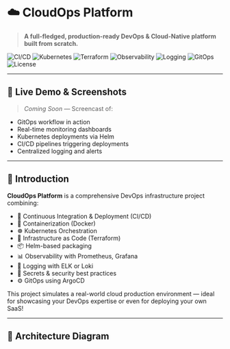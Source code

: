 # ☁️ CloudOps Platform

> **A full-fledged, production-ready DevOps & Cloud-Native platform built from scratch.**

![CI/CD](https://img.shields.io/github/workflow/status/your-org/cloudops-platform/CI)
![Kubernetes](https://img.shields.io/badge/Kubernetes-ready-blue.svg)
![Terraform](https://img.shields.io/badge/IaC-Terraform-%235835CC)
![Observability](https://img.shields.io/badge/Monitoring-Prometheus%20%26%20Grafana-orange)
![Logging](https://img.shields.io/badge/Logging-ELK%20or%20Loki-yellow)
![GitOps](https://img.shields.io/badge/GitOps-ArgoCD-red)
![License](https://img.shields.io/github/license/your-org/cloudops-platform)

---

## 📸 Live Demo & Screenshots

> _Coming Soon_ — Screencast of:
- GitOps workflow in action
- Real-time monitoring dashboards
- Kubernetes deployments via Helm
- CI/CD pipelines triggering deployments
- Centralized logging and alerts

---

## 🚀 Introduction

**CloudOps Platform** is a comprehensive DevOps infrastructure project combining:
- 🔁 Continuous Integration & Deployment (CI/CD)
- 🐳 Containerization (Docker)
- ☸️ Kubernetes Orchestration
- 🧱 Infrastructure as Code (Terraform)
- 📦 Helm-based packaging
- 📊 Observability with Prometheus, Grafana
- 📄 Logging with ELK or Loki
- 🔐 Secrets & security best practices
- ⚙️ GitOps using ArgoCD

This project simulates a real-world cloud production environment — ideal for showcasing your DevOps expertise or even for deploying your own SaaS!

---

## 🧠 Architecture Diagram

